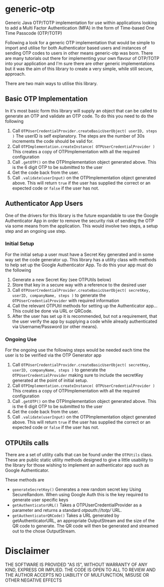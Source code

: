 # generic-otp 
Generic Java OTP/TOTP implementation for use within applications looking to add a Multi Factor Authentication (MFA) in the form of Time-based One Time Passcode (OTP/TOTP)

Following a look for a generic OTP implementation that would be simple to import and utilise for both Authenticator based users and instances of sending OTP codes to users in other means generic-otp was born. There are many tutorials out there for implementing your own flavour of OTP/TOTP into your application and I'm sure there are other generic implementations but it was the aim of this library to create a very simple, while still secure, approach.

There are two main ways to utilise this library.

## Basic OTP Implementation
In it's most basic form this library will supply an object that can be called to generate an OTP and validate an OTP code. To do this you need to do the following

1. Call ```OTPUserCredentialProvider.createBasicUserObject( userID, steps )``` The userID is self explanatory. The steps are the number of 30s increments the code should be valid for.
1. Call ```OTPImplementation.createInstance( OTPUserCredentialProvider )``` This creates a copy of OTPImplementation with all the required configuration
1. Call ```.getOTP()``` on the OTPImplementation object generated above. This is the 6 digit OTP to be submitted to the user
1. Get the code back from the user.
2. Call ```.validate(userInput)``` on the OTPImplementation object generated above. This will return `true` if the user has supplied the correct or an expected code or `false` if the user has not. 

## Authenticator App Users
One of the drivers for this library is the future expandable to use the Google Authenticator App in order to remove the security risk of sending the OTP via some means from the application. This would involve two steps, a setup step and an ongoing use step.

### Initial Setup
For the initial setup a user must have a Secret Key generated and in some way set the code generator up. This library has a utility class with methods to help set up the Google Authenticator App. To do this your app must do the following

1. Generate a new Secret Key (see OTPUtils below)
2. Store that key in a secure way with a reference to the desired user
3. Call ```OTPUserCredentialProvider.createBasicUserObject( secretKey, userID, companyName, steps )``` to generate the `OTPUserCredentialProvider` with required information
4. Call the relevant OTPUtil methods for setting up the Authenticator app... This could be done via URL or QRCode.
5. After the user has set up it is recommended, but not a requirement, that the user verify the app by supplying a code while already authenticated via Username/Password (or other means).

### Ongoing Use
For the ongoing use the following steps would be needed each time the user is to be verified via the OTP Generator app

1. Call ```OTPUserCredentialProvider.createBasicUserObject( secretKey, userID, companyName, steps )``` to generate the `OTPUserCredentialProvider` making sure to include the secretKey generated at the point of initial setup.
1. Call ```OTPImplementation.createInstance( OTPUserCredentialProvider )``` This creates a copy of OTPImplementation with all the required configuration
1. Call ```.getOTP()``` on the OTPImplementation object generated above. This is the 6 digit OTP to be submitted to the user
1. Get the code back from the user.
2. Call ```.validate(userInput)``` on the OTPImplementation object generated above. This will return `true` if the user has supplied the correct or an expected code or `false` if the user has not. 

## OTPUtils calls
There are a set of utility calls that can be found under the `OTPUtils` class. These are public static utility methods designed to give a little usability to the library for those wishing to implement an authenticator app such as Google Authenticator.

These methods are

* `generateSecretKey()` Generates a new random secret key Using SecureRandom. When using Google Auth this is the key required to generate user specific keys
* `getAuthenticatorURL()` Takes a OTPUserCredentialProvider as a parameter and returns a standard _otpauth://totp/_ URL.
* `getAuthenticatorQRCode()` Takes a URL generated by getAuthenticatorURL, an appropriate OutputStream and the size of the QR code to generate. The QR code will then be generated and streamed out to the chose OutputStream.

# Disclaimer 
THE SOFTWARE IS PROVIDED "AS IS", WITHOUT WARRANTY OF ANY KIND, EXPRESS OR IMPLIED. THE CODE IS OPEN TO ALL TO REVIEW AND THE AUTHOR ACCEPTS NO LIABILITY OF MULFUNCTION, MISUSE OR OTHER NEGATIVE EFFECTS
